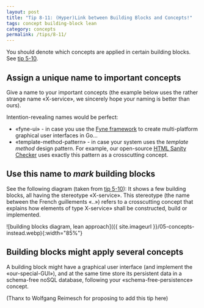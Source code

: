 ```yaml
---
layout: post
title: "Tip 8-11: (Hyper)Link between Building Blocks and Concepts!"
tags: concept building-block lean
category: concepts
permalink: /tips/8-11/
---
```


You should denote which concepts are applied in certain building blocks.
See [tip 5-10](/tips/5-10).


## Assign a unique name to important concepts
Give a name to your important concepts (the example below uses the rather strange name «X-service»,
we sincerely hope your naming is better than ours).

Intention-revealing names would be perfect:

* «fyne-ui» - in case you use the <a target="_blank" rel="noopener noreferrer nofollow" href="https://fyne.io">Fyne framework</a> to create multi-platform graphical user interfaces in Go... 
* «template-method-pattern» - in case your system uses the _template method_ design pattern. For example, our open-source <a target="_blank" rel="noopener noreferrer nofollow" href="https://aim42.github.io/htmlSanityCheck/arc42/About-This-Docu.html">HTML Sanity Checker</a> uses exactly this pattern as a crosscutting concept. 




## Use this name to _mark_ building blocks

See the following diagram (taken from [tip 5-10](/tips/5-10)): 
It shows a few building blocks, all having the stereotype «X-service». 
This stereotype (the name between the French guillements «..») refers to a crosscutting
concept that explains how elements of type X-service» shall be constructed,
build or implemented.

![building blocks diagram, lean approach]({{ site.imageurl }}/05-concepts-instead.webp){:width="85%"}

## Building blocks might apply several concepts

A building block might have a graphical user interface (and implement the «our-special-GUI»),
and at the same time store its persistent data in a schema-free noSQL database,
following your «schema-free-persistence» concept.


(Thanx to Wolfgang Reimesch for proposing to add this tip here)
